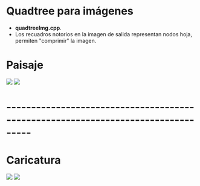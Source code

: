 # Quadtree para imágenes

- **quadtreeImg.cpp**.
- Los recuadros notorios en la imagen de salida representan nodos hoja, permiten "comprimir" la imagen.

# Paisaje

![](https://raw.githubusercontent.com/kevin-salazar/computacionGrafica/master/quadtreeImagenes/imagenes/paisaje.png)
![](https://raw.githubusercontent.com/kevin-salazar/computacionGrafica/master/quadtreeImagenes/imagenes/paisajeOut.png)

# ---------------------------------------------------------------------------------

# Caricatura

![](https://raw.githubusercontent.com/kevin-salazar/computacionGrafica/master/quadtreeImagenes/imagenes/sp.png)
![](https://raw.githubusercontent.com/kevin-salazar/computacionGrafica/master/quadtreeImagenes/imagenes/spOut.png)

